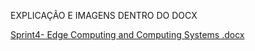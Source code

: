 EXPLICAÇÃO E IMAGENS DENTRO DO DOCX

[Sprint4- Edge Computing and Computing Systems .docx](https://github.com/julialgalvao/Sprint4-EdgeComp/files/13322675/Sprint4-.Edge.Computing.and.Computing.Systems.docx)
